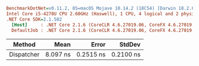 ``` ini

BenchmarkDotNet=v0.11.2, OS=macOS Mojave 10.14.2 (18C54) [Darwin 18.2.0]
Intel Core i5-4278U CPU 2.60GHz (Haswell), 1 CPU, 4 logical and 2 physical cores
.NET Core SDK=2.1.502
  [Host]     : .NET Core 2.1.6 (CoreCLR 4.6.27019.06, CoreFX 4.6.27019.05), 64bit RyuJIT
  DefaultJob : .NET Core 2.1.6 (CoreCLR 4.6.27019.06, CoreFX 4.6.27019.05), 64bit RyuJIT


```
|     Method |     Mean |     Error |    StdDev |
|----------- |---------:|----------:|----------:|
| Dispatcher | 8.097 ns | 0.2515 ns | 0.2100 ns |
